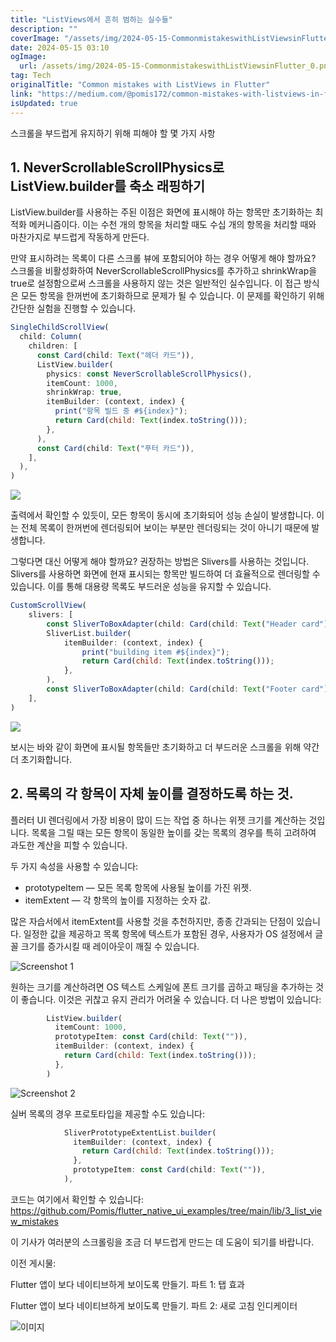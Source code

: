 ```yaml
---
title: "ListViews에서 흔히 범하는 실수들"
description: ""
coverImage: "/assets/img/2024-05-15-CommonmistakeswithListViewsinFlutter_0.png"
date: 2024-05-15 03:10
ogImage: 
  url: /assets/img/2024-05-15-CommonmistakeswithListViewsinFlutter_0.png
tag: Tech
originalTitle: "Common mistakes with ListViews in Flutter"
link: "https://medium.com/@pomis172/common-mistakes-with-listviews-in-flutter-f22e7dacfaf7"
isUpdated: true
---
```




스크롤을 부드럽게 유지하기 위해 피해야 할 몇 가지 사항

## 1. NeverScrollableScrollPhysics로 ListView.builder를 축소 래핑하기

ListView.builder를 사용하는 주된 이점은 화면에 표시해야 하는 항목만 초기화하는 최적화 메커니즘이다. 이는 수천 개의 항목을 처리할 때도 수십 개의 항목을 처리할 때와 마찬가지로 부드럽게 작동하게 만든다.

만약 표시하려는 목록이 다른 스크롤 뷰에 포함되어야 하는 경우 어떻게 해야 할까요? 스크롤을 비활성화하여 NeverScrollableScrollPhysics를 추가하고 shrinkWrap을 true로 설정함으로써 스크롤을 사용하지 않는 것은 일반적인 실수입니다. 이 접근 방식은 모든 항목을 한꺼번에 초기화하므로 문제가 될 수 있습니다. 이 문제를 확인하기 위해 간단한 실험을 진행할 수 있습니다.

```js
SingleChildScrollView(
  child: Column(
    children: [
      const Card(child: Text("헤더 카드")),
      ListView.builder(
        physics: const NeverScrollableScrollPhysics(),
        itemCount: 1000,
        shrinkWrap: true,
        itemBuilder: (context, index) {
          print("항목 빌드 중 #${index}");
          return Card(child: Text(index.toString()));
        },
      ),
      const Card(child: Text("푸터 카드")),
    ],
  ),
)
```

<img src="/assets/img/2024-05-15-CommonmistakeswithListViewsinFlutter_0.png" />

출력에서 확인할 수 있듯이, 모든 항목이 동시에 초기화되어 성능 손실이 발생합니다. 이는 전체 목록이 한꺼번에 렌더링되어 보이는 부분만 렌더링되는 것이 아니기 때문에 발생합니다.

그렇다면 대신 어떻게 해야 할까요? 권장하는 방법은 Slivers를 사용하는 것입니다. Slivers를 사용하면 화면에 현재 표시되는 항목만 빌드하여 더 효율적으로 렌더링할 수 있습니다. 이를 통해 대용량 목록도 부드러운 성능을 유지할 수 있습니다.

```js
CustomScrollView(
	slivers: [
		const SliverToBoxAdapter(child: Card(child: Text("Header card"))),
		SliverList.builder(
			itemBuilder: (context, index) {
				print("building item #${index}");
				return Card(child: Text(index.toString()));
			},
		),
		const SliverToBoxAdapter(child: Card(child: Text("Footer card"))),
	],
)
```

<img src="/assets/img/2024-05-15-CommonmistakeswithListViewsinFlutter_1.png" />

보시는 바와 같이 화면에 표시될 항목들만 초기화하고 더 부드러운 스크롤을 위해 약간 더 초기화합니다.

## 2. 목록의 각 항목이 자체 높이를 결정하도록 하는 것.

플러터 UI 렌더링에서 가장 비용이 많이 드는 작업 중 하나는 위젯 크기를 계산하는 것입니다. 목록을 그릴 때는 모든 항목이 동일한 높이를 갖는 목록의 경우를 특히 고려하여 과도한 계산을 피할 수 있습니다.

두 가지 속성을 사용할 수 있습니다:

- prototypeItem — 모든 목록 항목에 사용될 높이를 가진 위젯.
- itemExtent — 각 항목의 높이를 지정하는 숫자 값.

많은 자습서에서 itemExtent를 사용할 것을 추천하지만, 종종 간과되는 단점이 있습니다. 일정한 값을 제공하고 목록 항목에 텍스트가 포함된 경우, 사용자가 OS 설정에서 글꼴 크기를 증가시킬 때 레이아웃이 깨질 수 있습니다.

![Screenshot 1](/assets/img/2024-05-15-CommonmistakeswithListViewsinFlutter_2.png)

원하는 크기를 계산하려면 OS 텍스트 스케일에 폰트 크기를 곱하고 패딩을 추가하는 것이 좋습니다. 이것은 귀찮고 유지 관리가 어려울 수 있습니다. 더 나은 방법이 있습니다:

```js
        ListView.builder(
          itemCount: 1000,
          prototypeItem: const Card(child: Text("")),
          itemBuilder: (context, index) {
            return Card(child: Text(index.toString()));
          },
        )
```

![Screenshot 2](/assets/img/2024-05-15-CommonmistakeswithListViewsinFlutter_3.png)

실버 목록의 경우 프로토타입을 제공할 수도 있습니다:

```js
            SliverPrototypeExtentList.builder(
              itemBuilder: (context, index) {
                return Card(child: Text(index.toString()));
              },
              prototypeItem: const Card(child: Text("")),
            ),
```

코드는 여기에서 확인할 수 있습니다: https://github.com/Pomis/flutter_native_ui_examples/tree/main/lib/3_list_view_mistakes

이 기사가 여러분의 스크롤링을 조금 더 부드럽게 만드는 데 도움이 되기를 바랍니다.

이전 게시물:

Flutter 앱이 보다 네이티브하게 보이도록 만들기. 파트 1: 탭 효과

Flutter 앱이 보다 네이티브하게 보이도록 만들기. 파트 2: 새로 고침 인디케이터

![이미지](/assets/img/2024-05-15-CommonmistakeswithListViewsinFlutter_4.png)
